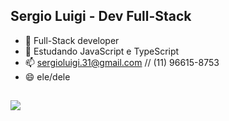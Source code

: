 ## Sergio Luigi - Dev Full-Stack

- 🔭 Full-Stack developer
- 🌱 Estudando JavaScript e TypeScript
- 📫 sergioluigi.31@gmail.com // (11) 96615-8753
- 😄 ele/dele

##

  <img src="https://cdn.jsdelivr.net/gh/devicons/devicon@latest/icons/javascript/javascript-plain.svg" />
          
          
          
          
